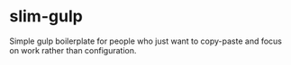 # slim-gulp

Simple gulp boilerplate for people who just want to copy-paste and focus on work rather than configuration.
